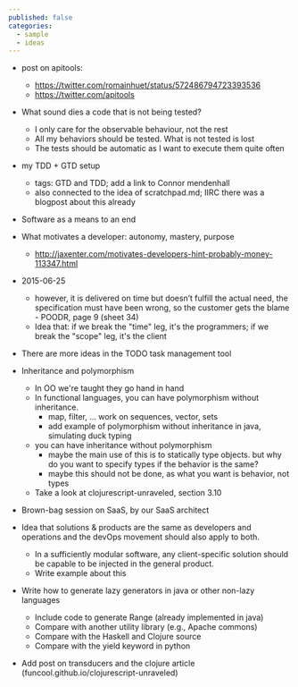```yaml
---
published: false
categories:
  - sample
  - ideas
---
```


* post on apitools: 
  * https://twitter.com/romainhuet/status/572486794723393536
  * https://twitter.com/apitools
* What sound dies a code that is not being tested?
  * I only care for the observable behaviour, not the rest
  * All my behaviors should be tested. What is not tested is lost
  * The tests should be automatic as I want to execute them quite often
* my TDD + GTD setup
  * tags: GTD and TDD; add a link to Connor mendenhall
  * also connected to the idea of scratchpad.md; IIRC there was a blogpost about this already
* Software as a means to an end
* What motivates a developer: autonomy, mastery, purpose
  * http://jaxenter.com/motivates-developers-hint-probably-money-113347.html
* 2015-06-25
  * however, it is delivered on time but doesn’t fulfill the actual need, the specification must have been wrong, so the customer gets the blame - POODR, page 9 (sheet 34)
  * Idea that: if we break the "time" leg, it's the programmers; if we break the "scope" leg, it's the client


* There are more ideas in the TODO task management tool
* Inheritance and polymorphism
  * In OO we're taught they go hand in hand
  * In functional languages, you can have polymorphism without inheritance.
    * map, filter, ... work on sequences, vector, sets
	* add example of polymorphism without inheritance in java, simulating duck typing
  * you can have inheritance without polymorphism
    * maybe the main use of this is to statically type objects. but why do you want to specify types if the behavior is the same?
	* maybe this should not be done, as what you want is behavior, not types
  * Take a look at clojurescript-unraveled, section 3.10
* Brown-bag session on SaaS, by our SaaS architect
* Idea that solutions & products are the same as developers and operations and the devOps movement should also apply to both.
  * In a sufficiently modular software, any client-specific solution should be capable to be injected in the general product. 
  * Write example about this
* Write how to generate lazy generators in java or other non-lazy languages
  * Include code to generate Range (already implemented in java)
  * Compare with another utility library (e.g., Apache commons)
  * Compare with the Haskell and Clojure source
  * Compare with the yield keyword in python
* Add post on transducers and the clojure article (funcool.github.io/clojurescript-unraveled)
